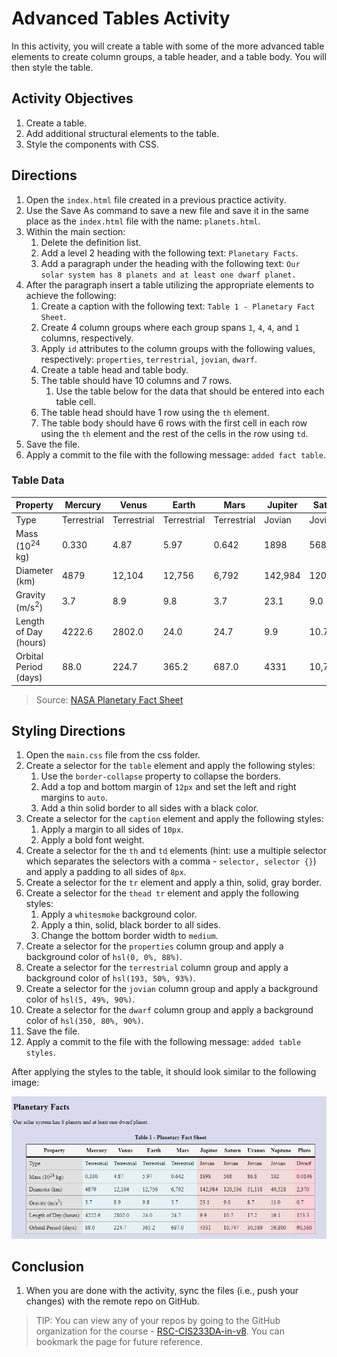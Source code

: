 # Advanced Tables Activity
In this activity, you will create a table with some of the more advanced table elements to create column groups, a table header, and a table body. You will then style the table.

## Activity Objectives
1. Create a table.
2. Add additional structural elements to the table.
3. Style the components with CSS.

##  Directions
1. Open the `index.html` file created in a previous practice activity.
2. Use the Save As command to save a new file and save it in the same place as the `index.html` file with the name: `planets.html`.
3. Within the main section:
   1. Delete the definition list.
   2. Add a level 2 heading with the following text: `Planetary Facts`.
   3. Add a paragraph under the heading with the following text: `Our solar system has 8 planets and at least one dwarf planet.`
4. After the paragraph insert a table utilizing the appropriate elements to achieve the following:
   1. Create a caption with the following text: `Table 1 - Planetary Fact Sheet`.
   2. Create 4 column groups where each group spans `1`, `4`, `4`, and `1` columns, respectively.
   3. Apply `id` attributes to the column groups with the following values, respectively: `properties`, `terrestrial`, `jovian`, `dwarf`.
   4. Create a table head and table body.
   5. The table should have 10 columns and 7 rows. 
      1. Use the table below for the data that should be entered into each table cell.
   6. The table head should have 1 row using the `th` element.
   7. The table body should have 6 rows with the first cell in each row using the `th` element and the rest of the cells in the row using `td`.
5. Save the file.
6. Apply a commit to the file with the following message: `added fact table`.

### **Table Data**
Property | Mercury | Venus | Earth | Mars | Jupiter | Saturn | Uranus | Neptune | Pluto
---- | ------ | ------ | ----- | ------ | ------ | ------ | ------ | ------ | ------
Type | Terrestrial | Terrestrial | Terrestrial | Terrestrial | Jovian | Jovian | Jovian | Jovian | Dwarf
Mass (10<sup>24</sup> kg) | 0.330 | 4.87 | 5.97 | 0.642 | 1898 | 568 | 86.8 | 102 | 0.0146
Diameter (km) | 4879 | 12,104 | 12,756 | 6,792 | 142,984 | 120,536 | 51,118 | 49,528 | 2,370 
Gravity (m/s<sup>2</sup>) | 3.7 | 8.9 | 9.8 | 3.7 | 23.1 | 9.0 | 8.7 | 11.0 | 0.7
Length of Day (hours) | 4222.6 | 2802.0 | 24.0 | 24.7 | 9.9 | 10.7 | 17.2 | 16.1 | 153.3
Orbital Period (days) | 88.0 | 224.7 | 365.2 | 687.0 | 4331 | 10,747 | 30,589 | 59,800 | 90,560
> Source: [NASA Planetary Fact Sheet](https://nssdc.gsfc.nasa.gov/planetary/factsheet/)

## Styling Directions
1. Open the `main.css` file from the css folder.
2. Create a selector for the `table` element and apply the following styles:
   1. Use the `border-collapse` property to collapse the borders.
   2. Add a top and bottom margin of `12px` and set the left and right margins to `auto`.
   3. Add a thin solid border to all sides with a black color.
3. Create a selector for the `caption` element and apply the following styles:
   1. Apply a margin to all sides of `10px`.
   2. Apply a bold font weight.
4. Create a selector for the `th` and `td` elements (hint: use a multiple selector which separates the selectors with a comma - `selector, selector {}`) and apply a padding to all sides of `8px`.
5. Create a selector for the `tr` element and apply a thin, solid, gray border.
6. Create a selector for the `thead tr` element and apply the following styles:
   1. Apply a `whitesmoke` background color.
   2. Apply a thin, solid, black border to all sides.
   3. Change the bottom border width to `medium`.
7. Create a selector for the `properties` column group and apply a background color of `hsl(0, 0%, 88%)`.
8. Create a selector for the `terrestrial` column group and apply a background color of `hsl(193, 50%, 93%)`.
9.  Create a selector for the `jovian` column group and apply a background color of `hsl(5, 49%, 90%)`.
10. Create a selector for the `dwarf` column group and apply a background color of `hsl(350, 80%, 90%)`.
11. Save the file.
12. Apply a commit to the file with the following message: `added table styles`.

After applying the styles to the table, it should look similar to the following image:

![screenshot of table with styles applied](../images/L1-PA-planet-example.png)

## Conclusion
1. When you are done with the activity, sync the files (i.e., push your changes) with the remote repo on GitHub.
> TIP: You can view any of your repos by going to the GitHub organization for the course - [RSC-CIS233DA-in-v8](https://github.com/rsc-cis233da-in-v8). You can bookmark the page for future reference. 